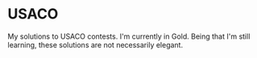 # USACO
My solutions to USACO contests. I'm currently in Gold. Being that I'm still learning, these solutions are not necessarily elegant.
